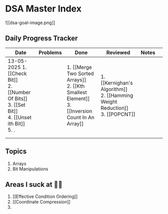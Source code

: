 # DSA Master Index

![[dsa-goal-image.png]]
## Daily Progress Tracker

| Date       | Problems                                                                                    | Done | Reviewed                                                                                             | Notes                                                                            |     |
| ---------- | ------------------------------------------------------------------------------------------ | ---- | ---------------------------------------------------------------------------------------------------- | -------------------------------------------------------------------------------- | --- |
| 13-05-2025 1. [[Check Bit]]<br>2. [[Number Of Bits]]<br>3. [[Set Bit]]<br>4. [[Unset ith Bit]]<br>5.  .  | <br> | 1. [[Merge Two Sorted Arrays]] <br>2. [[Kth Smallest Element]]<br>3. [[Inversion Count In An Array]] | 1. [[Kernighan's Algorithm]]<br>2. [[Hamming Weight Reduction]]<br>3. [[POPCNT]] |     |
|                                                                                                          |      |                                                                                                      |                                                                                  |     |
|                                                                                                          |      |                                                                                                      |                                                                                  |     |


## Topics

1. Arrays
2. Bit Manipulations



## Areas I suck at 😵‍💫

1. [[Effective Condition Ordering]]
2. [[Coordinate Compression]]
3. 
